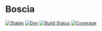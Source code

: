# Boscia

[![Stable](https://img.shields.io/badge/docs-stable-blue.svg)](https://saurabhintoml.github.io/Boscia.jl/stable/)
[![Dev](https://img.shields.io/badge/docs-dev-blue.svg)](https://saurabhintoml.github.io/Boscia.jl/dev/)
[![Build Status](https://github.com/saurabhintoml/Boscia.jl/actions/workflows/CI.yml/badge.svg?branch=master)](https://github.com/saurabhintoml/Boscia.jl/actions/workflows/CI.yml?query=branch%3Amaster)
[![Coverage](https://codecov.io/gh/saurabhintoml/Boscia.jl/branch/master/graph/badge.svg)](https://codecov.io/gh/saurabhintoml/Boscia.jl)
